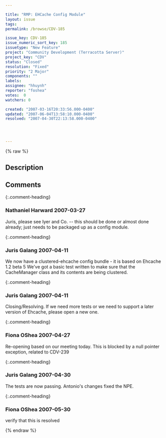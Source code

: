 ```yaml
---

title: "RMP: EHCache Config Module"
layout: issue
tags: 
permalink: /browse/CDV-185

issue_key: CDV-185
issue_numeric_sort_key: 185
issuetype: "New Feature"
project: "Community Development (Terracotta Server)"
project_key: "CDV"
status: "Closed"
resolution: "Fixed"
priority: "2 Major"
components: ""
labels: 
assignee: "hhuynh"
reporter: "foshea"
votes:  0
watchers: 0

created: "2007-03-16T20:33:56.000-0400"
updated: "2007-06-04T13:58:10.000-0400"
resolved: "2007-04-30T22:13:58.000-0400"




---
```


{% raw %}

## Description

<div markdown="1" class="description">



</div>

## Comments


{:.comment-heading}
### **Nathaniel Harward** <span class="date">2007-03-27</span>

<div markdown="1" class="comment">

Juris, please see Iyer and Co. -- this should be done or almost done already; just needs to be packaged up as a config module.

</div>


{:.comment-heading}
### **Juris Galang** <span class="date">2007-04-11</span>

<div markdown="1" class="comment">

We now have a clustered-ehcache config bundle - it is based on Ehcache 1.2 beta 5
We've got a basic test written to make sure that the CacheManager class and its contents are being clustered.


</div>


{:.comment-heading}
### **Juris Galang** <span class="date">2007-04-11</span>

<div markdown="1" class="comment">

Closing/Resolving.
If we need more tests or we need to support a later version of Ehcache, please open a new one.

</div>


{:.comment-heading}
### **Fiona OShea** <span class="date">2007-04-27</span>

<div markdown="1" class="comment">

Re-opening based on our meeting today. This is blocked by a null pointer exception, related to CDV-239

</div>


{:.comment-heading}
### **Juris Galang** <span class="date">2007-04-30</span>

<div markdown="1" class="comment">

The tests are now passing. Antonio's changes fixed the NPE.

</div>


{:.comment-heading}
### **Fiona OShea** <span class="date">2007-05-30</span>

<div markdown="1" class="comment">

verify that this is resolved

</div>



{% endraw %}
